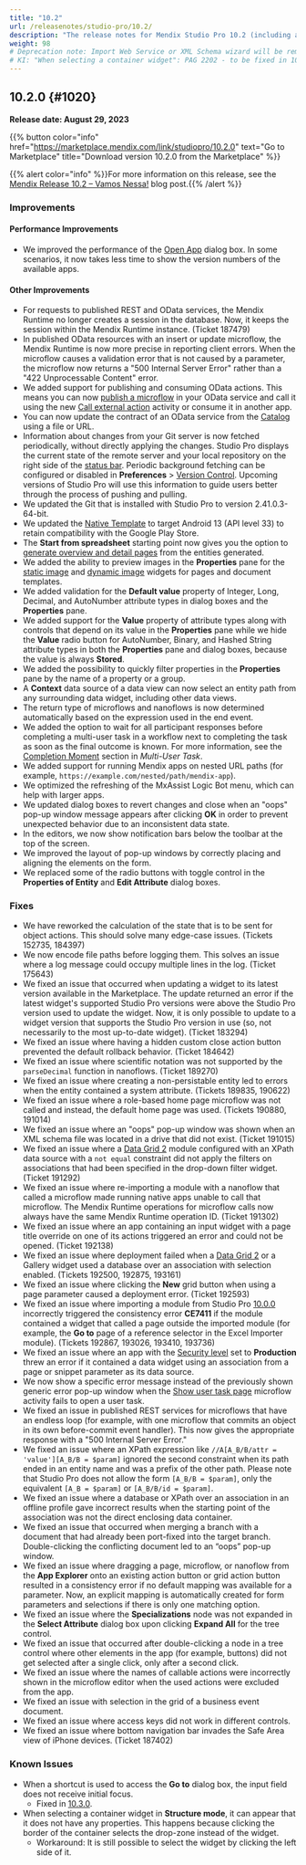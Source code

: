 ```yaml
---
title: "10.2"
url: /releasenotes/studio-pro/10.2/
description: "The release notes for Mendix Studio Pro 10.2 (including all patches) with details on new features, bug fixes, and known issues."
weight: 98
# Deprecation note: Import Web Service or XML Schema wizard will be removed in 10.6.
# KI: "When selecting a container widget": PAG 2202 - to be fixed in 10.4
---
```


## 10.2.0 {#1020} 

**Release date: August 29, 2023**

{{% button color="info" href="https://marketplace.mendix.com/link/studiopro/10.2.0" text="Go to Marketplace" title="Download version 10.2.0 from the Marketplace" %}}

{{% alert color="info" %}}For more information on this release, see the [Mendix Release 10.2 – Vamos Nessa!](https://www.mendix.com/blog/dev-blog/mendix-release-10-2-vamos-nessa/) blog post.{{% /alert %}}

### Improvements

#### Performance Improvements

* We improved the performance of the [Open App](/refguide/open-app-dialog/) dialog box. In some scenarios, it now takes less time to show the version numbers of the available apps.

#### Other Improvements

* For requests to published REST and OData services, the Mendix Runtime no longer creates a session in the database. Now, it keeps the session within the Mendix Runtime instance. (Ticket 187479)
* In published OData resources with an insert or update microflow, the Mendix Runtime is now more precise in reporting client errors. When the microflow causes a validation error that is not caused by a parameter, the microflow now returns a "500 Internal Server Error" rather than a "422 Unprocessable Content" error.
* We added support for publishing and consuming OData actions. This means you can now [publish a microflow](/refguide/published-odata-microflow/) in your OData service and call it using the new [Call external action](/refguide/call-external-action/) activity or consume it in another app.
* You can now update the contract of an OData service from the [Catalog](/catalog/) using a file or URL.
* Information about changes from your Git server is now fetched periodically, without directly applying the changes. Studio Pro displays the current state of the remote server and your local repository on the right side of the [status bar](/refguide/studio-pro-overview/#status-bar). Periodic background fetching can be configured or disabled in **Preferences** > [Version Control](/refguide/preferences-dialog/#version-control). Upcoming versions of Studio Pro will use this information to guide users better through the process of pushing and pulling.
* We updated the Git that is installed with Studio Pro to version 2.41.0.3-64-bit.
* We updated the [Native Template](/refguide/mobile/distributing-mobile-apps/building-native-apps/native-template/) to target Android 13 (API level 33) to retain compatibility with the Google Play Store.
* The **Start from spreadsheet** starting point now gives you the option to [generate overview and detail pages](/refguide/app-from-spreadsheet/#generating-pages) from the entities generated.
* We added the ability to preview images in the **Properties** pane for the [static image](/refguide/image/) and [dynamic image](/refguide/image-viewer/) widgets for pages and document templates.
* We added validation for the **Default value** property of Integer, Long, Decimal, and AutoNumber attribute types in dialog boxes and the **Properties** pane.
* We added support for the **Value** property of attribute types along with controls that depend on its value in the **Properties** pane while we hide the **Value** radio button for AutoNumber, Binary, and Hashed String attribute types in both the **Properties** pane and dialog boxes, because the value is always **Stored**.
* We added the possibility to quickly filter properties in the **Properties** pane by the name of a property or a group.
* A **Context** data source of a data view can now select an entity path from any surrounding data widget, including other data views.
* The return type of microflows and nanoflows is now determined automatically based on the expression used in the end event.
* We added the option to wait for all participant responses before completing a multi-user task in a workflow next to completing the task as soon as the final outcome is known. For more information, see the [Completion Moment](/refguide/multi-user-task/#completion-moment) section in *Multi-User Task*.
* We added support for running Mendix apps on nested URL paths (for example, `https://example.com/nested/path/mendix-app`).
* We optimized the refreshing of the MxAssist Logic Bot menu, which can help with larger apps.
* We updated dialog boxes to revert changes and close when an "oops" pop-up window message appears after clicking **OK** in order to prevent unexpected behavior due to an inconsistent data state.
* In the editors, we now show notification bars below the toolbar at the top of the screen.
* We improved the layout of pop-up windows by correctly placing and aligning the elements on the form.
* We replaced some of the radio buttons with toggle control in the **Properties of Entity** and **Edit Attribute** dialog boxes.

### Fixes

* We have reworked the calculation of the state that is to be sent for object actions. This should solve many edge-case issues. (Tickets 152735, 184397)
* We now encode file paths before logging them. This solves an issue where a log message could occupy multiple lines in the log. (Ticket 175643)
* We fixed an issue that occurred when updating a widget to its latest version available in the Marketplace. The update returned an error if the latest widget's supported Studio Pro versions were above the Studio Pro version used to update the widget. Now, it is only possible to update to a widget version that supports the Studio Pro version in use (so, not necessarily to the most up-to-date widget). (Ticket 183294)
* We fixed an issue where having a hidden custom close action button prevented the default rollback behavior. (Ticket 184642)
* We fixed an issue where scientific notation was not supported by the `parseDecimal` function in nanoflows. (Ticket 189270)
* We fixed an issue where creating a non-persistable entity led to errors when the entity contained a system attribute. (Tickets 189835, 190622)
* We fixed an issue where a role-based home page microflow was not called and instead, the default home page was used. (Tickets 190880, 191014)
* We fixed an issue where an "oops" pop-up window was shown when an XML schema file was located in a drive that did not exist. (Ticket 191015)
* We fixed an issue where a [Data Grid 2](/appstore/modules/data-grid-2/) module configured with an XPath data source with a `not equal` constraint did not apply the filters on associations that had been specified in the drop-down filter widget. (Ticket 191292)
* We fixed an issue where re-importing a module with a nanoflow that called a microflow made running native apps unable to call that microflow. The Mendix Runtime operations for microflow calls now always have the same Mendix Runtime operation ID. (Ticket 191302)
* We fixed an issue where an app containing an input widget with a page title override on one of its actions triggered an error and could not be opened. (Ticket 192138)
* We fixed an issue where deployment failed when a [Data Grid 2](/appstore/modules/data-grid-2/) or a Gallery widget used a database over an association with selection enabled. (Tickets 192500, 192875, 193161)
* We fixed an issue where clicking the **New** grid button when using a page parameter caused a deployment error. (Ticket 192593)
* We fixed an issue where importing a module from Studio Pro [10.0.0](/releasenotes/studio-pro/10.0/) incorrectly triggered the consistency error **CE7411** if the module contained a widget that called a page outside the imported module (for example, the **Go to** page of a reference selector in the Excel Importer module). (Tickets 192867, 193026, 193410, 193736)
* We fixed an issue where an app with the [Security level](/refguide/app-security/#security-level) set to **Production** threw an error if it contained a data widget using an association from a page or snippet parameter as its data source.
* We now show a specific error message instead of the previously shown generic error pop-up window when the [Show user task page](/refguide/show-task-page/) microflow activity fails to open a user task.
* We fixed an issue in published REST services for microflows that have an endless loop (for example, with one microflow that commits an object in its own before-commit event handler). This now gives the appropriate response with a "500 Internal Server Error."
* We fixed an issue where an XPath expression like `//A[A_B/B/attr = 'value'][A_B/B = $param]` ignored the second constraint when its path ended in an entity name and was a prefix of the other path. Please note that Studio Pro does not allow the form `[A_B/B = $param]`, only the equivalent `[A_B = $param]` or `[A_B/B/id = $param]`.
* We fixed an issue where a database or XPath over an association in an offline profile gave incorrect results when the starting point of the association was not the direct enclosing data container.
* We fixed an issue that occurred when merging a branch with a document that had already been port-fixed into the target branch. Double-clicking the conflicting document led to an “oops” pop-up window.
* We fixed an issue where dragging a page, microflow, or nanoflow from the **App Explorer** onto an existing action button or grid action button resulted in a consistency error if no default mapping was available for a parameter. Now, an explicit mapping is automatically created for form parameters and selections if there is only one matching option.
* We fixed an issue where the **Specializations** node was not expanded in the **Select Attribute** dialog box upon clicking **Expand All** for the tree control.
* We fixed an issue that occurred after double-clicking a node in a tree control where other elements in the app (for example, buttons) did not get selected after a single click, only after a second click.
* We fixed an issue where the names of callable actions were incorrectly shown in the microflow editor when the used actions were excluded from the app.
* We fixed an issue with selection in the grid of a business event document.
* We fixed an issue where access keys did not work in different controls.
* We fixed an issue where bottom navigation bar invades the Safe Area view of iPhone devices. (Ticket 187402)

### Known Issues

* <a id="ki-2644"></a>When a shortcut is used to access the **Go to** dialog box, the input field does not receive initial focus.
    * Fixed in [10.3.0](/releasenotes/studio-pro/10.3/#2644).
* When selecting a container widget in **Structure mode**, it can appear that it does not have any properties. This happens because clicking the border of the container selects the drop-zone instead of the widget. 
    * Workaround: It is still possible to select the widget by clicking the left side of it.

